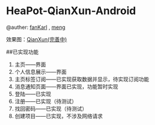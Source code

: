 # HeaPot-QianXun-Android

@auther: [fanKarl](https://github.com/fanKarl) , [meng](https://github.com/xmysg)

效果图：[QianXun(完善中)](https://xd.adobe.com/view/fdf3443b-0f5f-493d-4a25-bdc06274565f/)

##已实现功能
1. 主页——界面
2. 个人信息展示——界面
3. 主页标签订阅——已实现获取数据并显示，待实现订阅功能
4. 消息通知页面——界面已实现，功能暂时实现
5. 登陆——已实现
6. 注册——已实现（待测试）
7. 找回密码——已实现（待测试）
8. 创建项目——已实现，不涉及网络请求


